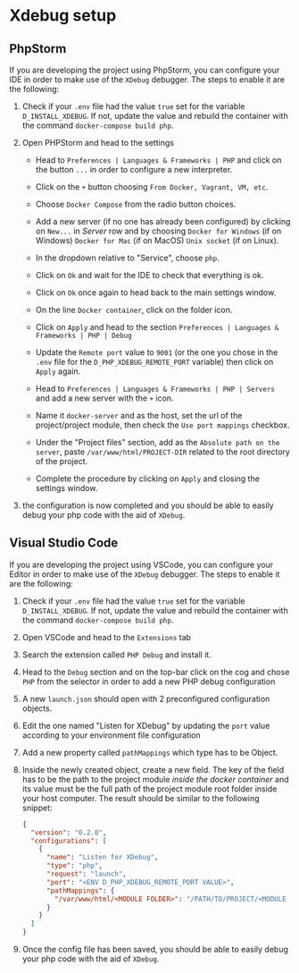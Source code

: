 # Xdebug setup

## PhpStorm

If you are developing the project using PhpStorm, you can configure your IDE in order to make use of the `XDebug` debugger. The steps to enable it are the following:

1. Check if your `.env` file had the value `true` set for the variable `D_INSTALL_XDEBUG`. If not, update the value and rebuild the container with the command `docker-compose build php`.

2. Open PHPStorm and head to the settings
	- Head to `Preferences | Languages & Frameworks | PHP` and click on the button `...` in order to configure a new interpreter.

	- Click on the `+` button choosing `From Docker, Vagrant, VM, etc`.

	- Choose `Docker Compose` from the radio button choices.

	- Add a new server (if no one has already been configured) by clicking on `New...` in *Server* row and by choosing `Docker for Windows` (if on Windows) `Docker for Mac` (if on MacOS) `Unix socket` (if on Linux).

	- In the dropdown relative to "Service", choose `php`.

	- Click on `Ok` and wait for the IDE to check that everything is ok.

	- Click on `Ok` once again to head back to the main settings window.

	- On the line `Docker container`, click on the folder icon.

	- Click on `Apply` and head to the section `Preferences | Languages & Frameworks | PHP | Debug`

	- Update the `Remote port` value to `9001` (or the one you chose in the `.env` file for the `D_PHP_XDEBUG_REMOTE_PORT` variable) then click on `Apply` again.

	- Head to `Preferences | Languages & Frameworks | PHP | Servers` and add a new server with the `+` icon.

	- Name it `docker-server` and as the host, set the url of the project/project module, then check the `Use port mappings` checkbox.

	- Under the "Project files" section, add as the `Absolute path on the server`, paste `/var/www/html/PROJECT-DIR` related to the root directory of the project.

	- Complete the procedure by clicking on `Apply` and closing the settings window.

3. the configuration is now completed and you should be able to easily debug your php code with the aid of `XDebug`.


## Visual Studio Code

If you are developing the project using VSCode, you can configure your Editor in order to make use of the `XDebug` debugger. The steps to enable it are the following:

1. Check if your `.env` file had the value `true` set for the variable `D_INSTALL_XDEBUG`. If not, update the value and rebuild the container with the command `docker-compose build php`.

2. Open VSCode and head to the `Extensions` tab

3. Search the extension called `PHP Debug` and install it.

4. Head to the `Debug` section and on the top-bar click on the cog and chose `PHP` from the selector in order to add a new PHP debug configuration

5. A new `launch.json` should open with 2 preconfigured configuration objects.

6. Edit the one named "Listen for XDebug" by updating the `port` value according to your environment file configuration

7. Add a new property called `pathMappings` which type has to be Object.

8. Inside the newly created object, create a new field. The key of the field has to be the path to the project module *inside the docker container* and its value must be the full path of the project module root folder inside your host computer. The result should be similar to the following snippet:
    
    ```json
    {
      "version": "0.2.0",
      "configurations": [
        {
          "name": "Listen for XDebug",
          "type": "php",
          "request": "launch",
          "port": "<ENV D_PHP_XDEBUG_REMOTE_PORT VALUE>",
          "pathMappings": {
            "/var/www/html/<MODULE FOLDER>": "/PATH/TO/PROJECT/<MODULE FOLDER>"
          }
        }
      ]
    }
    ```

9. Once the config file has been saved, you should be able to easily debug your php code with the aid of `XDebug`.
